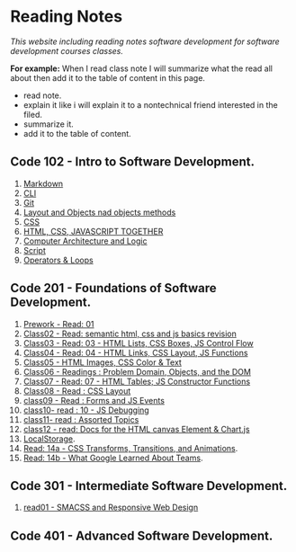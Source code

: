 # Reading Notes
*This website including reading notes software development for software development courses classes.*

**For example:**
 When I read class note I will summarize what the read all about then add it to the table of content in this page.
   * read note.
   * explain it like i will explain it to a nontechnical friend interested in the filed.
   * summarize it.
   * add it to the table of content.

## Code 102 - Intro to Software Development.
  1. [Markdown](reading-notes/lab1-read.md)
  2. [CLI ](reading-notes/lab2-read.md)
  3. [Git](reading-notes/lab3-read.md)
  4. [Layout and Objects nad objects methods](reading-notes/lab4-read.md)
  5. [CSS](reading-notes/lab5-read.md)
  6. [ HTML, CSS, JAVASCRIPT TOGETHER](reading-notes/lab6a-read.md)
  7. [Computer Architecture and Logic](reading-notes/lab6b-read.md)
  8. [Script](reading-notes/lab7-read.md)
  9. [Operators & Loops](reading-notes/lab8-read.md)
## Code 201 - Foundations of Software Development.
  1. [Prework - Read: 01](prework.md)
  2. [Class02 - Read: semantic html, css and js basics revision](class-02.md)
  3. [Class03 - Read: 03 - HTML Lists, CSS Boxes, JS Control Flow](class-03.md)
  4. [Class04 - Read: 04 - HTML Links, CSS Layout, JS Functions](class-04.md)
  5. [Class05 - HTML Images, CSS Color & Text](class-05.md)
  6. [Class06 - Readings : Problem Domain, Objects, and the DOM](class-06.md)
  7. [Class07 - Read: 07 - HTML Tables; JS Constructor Functions](class-07.md)
  8. [Class08 - Read : CSS Layout](class-08.md)
  9. [class09 - Read : Forms and JS Events](class-09.md)
  10. [class10- read : 10 - JS Debugging](class-10.md)
  11. [class11- read : Assorted Topics](class11.md)
  12. [class12 - read: Docs for the HTML canvas Element & Chart.js](class12.md)
  13. [LocalStorage](class13.md).
  14. [Read: 14a - CSS Transforms, Transitions, and Animations](read-14a.md).
  15. [Read: 14b - What Google Learned About Teams](read-14b.md).

## Code 301 - Intermediate Software Development.
   1. [read01 - SMACSS and Responsive Web Design](301/class-01.md)
## Code 401 - Advanced Software Development.
